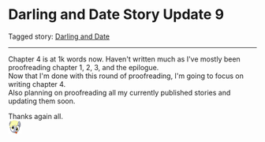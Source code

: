 # Darling and Date Story Update 9

Tagged story: [Darling and Date](https://www.fimfiction.net/story/539654/darling-and-date)

***

Chapter 4 is at 1k words now. Haven't written much as I've mostly been proofreading chapter 1, 2, 3, and the epilogue.  
Now that I'm done with this round of proofreading, I'm going to focus on writing chapter 4.  
Also planning on proofreading all my currently published stories and updating them soon.

Thanks again all.  
![:derpytongue2:](../../../ponies/emotes/derpytongue2.png)
